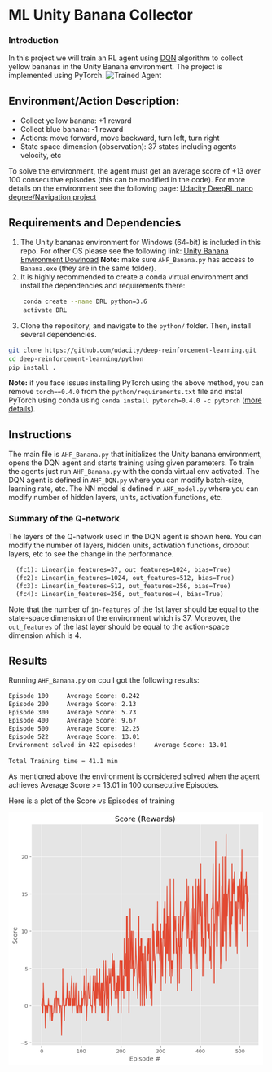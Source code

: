 


[//]: # "Image References"

[image1]: https://user-images.githubusercontent.com/10624937/42135619-d90f2f28-7d12-11e8-8823-82b970a54d7e.gif "Trained Agent"

# ML Unity Banana Collector

### Introduction

In this project we will train an RL agent using [DQN](https://pytorch.org/tutorials/intermediate/reinforcement_q_learning.html) algorithm to collect yellow bananas in the Unity Banana environment. The project is implemented using PyTorch.
![Trained Agent][image1]

## Environment/Action Description:

 - Collect yellow banana: +1 reward
 - Collect blue banana: -1 reward
 - Actions: move forward, move backward, turn left, turn right
 - State space dimension (observation): 37 states including agents velocity, etc

To solve the environment, the agent must get an average score of +13 over 100 consecutive episodes (this can be modified in the code).
For more details on the environment see the following page:
[Udacity DeepRL nano degree/Navigation project](https://github.com/udacity/deep-reinforcement-learning/tree/master/p1_navigation)

## Requirements and Dependencies
1. The Unity bananas environment for Windows (64-bit) is included in this repo. For other OS please see the following link: [Unity Banana Environment Dowlnoad](https://github.com/udacity/deep-reinforcement-learning/tree/master/p1_navigation#getting-started)
    **Note:** make sure `AHF_Banana.py` has access to `Banana.exe` (they are in the same folder).
2. It is highly recommended to create a conda virtual environment and install the dependencies and requirements there:
```bash
	conda create --name DRL python=3.6 
	activate DRL
```
3. Clone the repository, and navigate to the `python/` folder.  Then, install several dependencies.
```bash
git clone https://github.com/udacity/deep-reinforcement-learning.git
cd deep-reinforcement-learning/python
pip install .
```
**Note:** if you face issues installing PyTorch using the above method, you can remove `torch==0.4.0` from the `python/requirements.txt` file and instal PyTorch using conda using `conda install pytorch=0.4.0 -c pytorch` ([more details](https://github.com/udacity/deep-reinforcement-learning/issues/13#issuecomment-475455429)).

## Instructions

The main file is `AHF_Banana.py` that initializes the Unity banana environment, opens the DQN agent and starts training using given parameters. To train the agents just run `AHF_Banana.py` with the conda virtual env activated.
The DQN agent is defined in `AHF_DQN.py` where you can modify batch-size, learning rate, etc.
The NN model is defined in `AHF_model.py` where you can modify number of hidden layers, units, activation functions, etc.



### Summary of the Q-network
The layers of the Q-network used in the DQN agent is shown here. You can modify the number of layers, hidden units, activation functions, dropout layers, etc to see the change in the performance. 

```
  (fc1): Linear(in_features=37, out_features=1024, bias=True)
  (fc2): Linear(in_features=1024, out_features=512, bias=True)
  (fc3): Linear(in_features=512, out_features=256, bias=True)
  (fc4): Linear(in_features=256, out_features=4, bias=True)
```
Note that the number of `in-features` of the 1st layer should be equal to the state-space dimension of the environment which is 37. Moreover, the `out_features` of the last layer should be equal to the action-space dimension which is 4.


## Results
Running `AHF_Banana.py` on cpu I got the following results:
```
Episode 100     Average Score: 0.242
Episode 200     Average Score: 2.13
Episode 300     Average Score: 5.73
Episode 400     Average Score: 9.67
Episode 500     Average Score: 12.25
Episode 522     Average Score: 13.01
Environment solved in 422 episodes!     Average Score: 13.01

Total Training time = 41.1 min
```
As mentioned above the environment is considered solved when the agent achieves Average Score >= 13.01 in 100 consecutive Episodes.

Here is a plot of the Score vs Episodes of training

![Training Results](./training.png)

